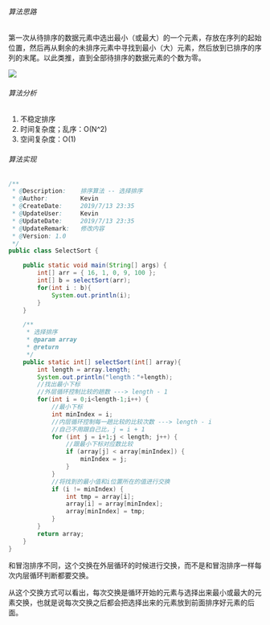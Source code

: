 ###### 算法思路

第一次从待排序的数据元素中选出最小（或最大）的一个元素，存放在序列的起始位置，然后再从剩余的未排序元素中寻找到最小（大）元素，然后放到已排序的序列的末尾。以此类推，直到全部待排序的数据元素的个数为零。


![](https://timgsa.baidu.com/timg?image&quality=80&size=b9999_10000&sec=1567673003774&di=81626c3678a9894991e7a740167b52bc&imgtype=0&src=http%3A%2F%2Fupload.semidata.info%2Fwww.eefocus.com%2Fblog%2Fmedia%2F201901%2F5c32ca7c7c7b3.gif)

###### 算法分析

1. 不稳定排序
2. 时间复杂度；乱序：O(N^2)
3. 空间复杂度：O(1)

###### 算法实现

```java
/**
 * @Description:    排序算法 -- 选择排序
 * @Author:         Kevin
 * @CreateDate:     2019/7/13 23:35
 * @UpdateUser:     Kevin
 * @UpdateDate:     2019/7/13 23:35
 * @UpdateRemark:   修改内容
 * @Version: 1.0
 */
public class SelectSort {

    public static void main(String[] args) {
        int[] arr = { 16, 1, 0, 9, 100 };
        int[] b = selectSort(arr);
        for(int i : b){
            System.out.println(i);
        }
    }

    /**
     * 选择排序
     * @param array
     * @return
     */
    public static int[] selectSort(int[] array){
        int length = array.length;
        System.out.println("length："+length);
        //找出最小下标
        //外层循环控制比较的趟数 ---> length - 1
        for(int i = 0;i<length-1;i++) {
            //最小下标
            int minIndex = i;
            //内层循环控制每一趟比较的比较次数 ---> length - i
            //自己不用跟自己比，j = i + 1
            for (int j = i+1;j < length; j++) {
                //跟最小下标对应数比较
                if (array[j] < array[minIndex]) {
                    minIndex = j;
                }
            }
            //将找到的最小值和i位置所在的值进行交换
            if (i != minIndex) {
                int tmp = array[i];
                array[i] = array[minIndex];
                array[minIndex] = tmp;
            }
        }
        return array;
    }
}
```
和冒泡排序不同，这个交换在外层循环的时候进行交换，而不是和冒泡排序一样每次内层循环判断都要交换。

从这个交换方式可以看出，每次交换是循环开始的元素与选择出来最小或最大的元素交换，也就是说每次交换之后都会把选择出来的元素放到前面排序好元素的后面。